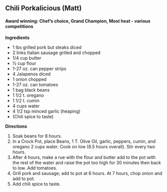 ## Chili Porkalicious	(Matt)
#### Award winning: Chef’s choice, Grand Champion, Most heat - various competitions

**Ingredients**
* 1 lbs grilled pork but steaks diced
* 2 links Italian sausage grilled and chopped
* 1/4 cup butter
* ½ cup flour
* 1-27 oz. can pepper strips
* 4 Jalapenos diced
* 1 onion chopped
* 1-27 oz. can tomatoes
* 1 bag black beans
* 1 1/2 t. oregano
* 1 1/2 t. cumin
* 4 cups water
* 4 1/2 tsp minced garlic (heaping)
* (Chili spice to taste)

**Directions**
1. Soak beans for 8 hours.
1. In a Crock Pot, place Beans, 1 T. Olive Oil, garlic, peppers, cumin, and oregano 2 cups water. Cook on low (8.5 hours overall). Stir every two hours.
1. After 4 hours, make a rue with the flour and butter add to the pot with the rest of the water and raise the pot too high for 30 minutes then back to low. Add tomatoes.
1. Grill pork and sausage; add to pot at 6 hours. At 7 hours, chop onion and add to pot.
1. Add chili spice to taste.
